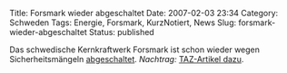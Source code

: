 Title: Forsmark wieder abgeschaltet
Date: 2007-02-03 23:34
Category: Schweden
Tags: Energie, Forsmark, KurzNotiert, News
Slug: forsmark-wieder-abgeschaltet
Status: published

Das schwedische Kernkraftwerk Forsmark ist schon wieder wegen
Sicherheitsmängeln
[abgeschaltet](http://www.tagesschau.de/aktuell/meldungen/0,,OID6372514_REF1,00.html).
*Nachtrag:* [TAZ-Artikel
dazu](http://taz.de/pt/2007/02/05/a0158.1/textdruck).


